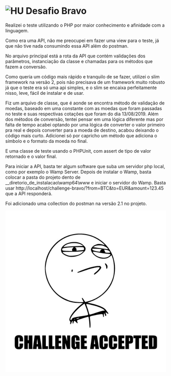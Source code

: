 # <img src="https://avatars1.githubusercontent.com/u/7063040?v=4&s=200.jpg" alt="HU" width="24" /> Desafio Bravo

Realizei o teste utilizando o PHP por maior conhecimento e afinidade com a linguagem.

Como era uma API, não me preocupei em fazer uma view para o teste, já que não tive nada consumindo essa API além do postman.

No arquivo principal está a rota da API que contém validações dos parâmetros, instanciação da classe e chamadas para os métodos que fazem a conversão.

Como queria um código mais rápido e tranquilo de se fazer, utilizei o slim framework na versão 2, pois não precisava de um framework muito robusto já que o teste era só uma api simples, e o slim se encaixa perfeitamente nisso, leve, fácil de instalar e de usar.

Fiz um arquivo de classe, que é aonde se encontra método de validação de moedas, baseado em uma constante com as moedas que foram passadas no teste e suas respectivas cotações que foram do dia 13/08/2019. Além dos métodos de conversão, tentei pensar em uma lógica diferente mas por falta de tempo acabei optando por uma lógica de converter o valor primeiro pra real e depois converter para a moeda de destino, acabou deixando o código mais curto. Adicionei só por capricho um método que adiciona o símbolo e o formato da moeda no final.

E uma classe de teste usando o PHPUnit, com assert de tipo de valor retornado e o valor final.

Para iniciar a API, basta ter algum software que suba um servidor php local, como por exemplo o Wamp Server. Depois de instalar o Wamp, basta colocar a pasta do projeto dento de __diretorio_de_instalacao\wamp64\www e iniciar o servidor do Wamp. Basta usar http://localhost/challenge-bravo/?from=BTC&to=EUR&amount=123.45 que a API responderá.

Foi adicionado uma collection do postman na versão 2.1 no projeto.

<p align="center">
  <img src="ca.jpg" alt="Challange accepted" />
</p>

